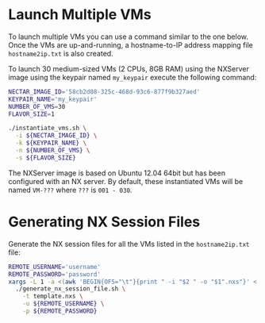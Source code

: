 # Launch Multiple VMs
To launch multiple VMs you can use a command similar to the one below. Once the VMs are up-and-running, 
a hostname-to-IP address mapping file ```hostname2ip.txt``` is also created.

To launch 30 medium-sized VMs (2 CPUs, 8GB RAM) using the NXServer image using the keypair named
```my_keypair``` execute the following command:
```bash
NECTAR_IMAGE_ID='58cb2d08-325c-468d-93c6-877f9b327aed'
KEYPAIR_NAME='my_keypair'
NUMBER_OF_VMS=30
FLAVOR_SIZE=1

./instantiate_vms.sh \
  -i ${NECTAR_IMAGE_ID} \
  -k ${KEYPAIR_NAME} \
  -n ${NUMBER_OF_VMS} \
  -s ${FLAVOR_SIZE}
```

The NXServer image is based on Ubuntu 12.04 64bit but has been configured with an NX server. By default,
these instantiated VMs will be named ```VM-???``` where ```???``` is ```001 - 030```.

# Generating NX Session Files
Generate the NX session files for all the VMs listed in the ```hostname2ip.txt``` file:
```bash
REMOTE_USERNAME='username'
REMOTE_PASSWORD='password'
xargs -L 1 -a <(awk 'BEGIN{OFS="\t"}{print " -i "$2 " -o "$1".nxs"}' < hostname2ip.txt) \
  ./generate_nx_session_file.sh \
    -t template.nxs \
    -u ${REMOTE_USERNAME} \
    -p ${REMOTE_PASSWORD}
```
